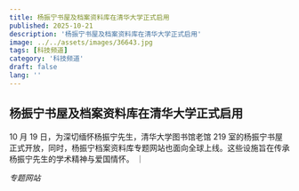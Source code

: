 ```yaml
---
title: 杨振宁书屋及档案资料库在清华大学正式启用
published: 2025-10-21
description: '杨振宁书屋及档案资料库在清华大学正式启用'
image: ../../assets/images/36643.jpg
tags: [科技频道]
category: '科技频道'
draft: false
lang: ''
---
```


## 杨振宁书屋及档案资料库在清华大学正式启用

10 月 19 日，为深切缅怀杨振宁先生，清华大学图书馆老馆 219 室的杨振宁书屋正式开放，同时，杨振宁档案资料库专题网站也面向全球上线。这些设施旨在传承杨振宁先生的学术精神与爱国情怀。
｜

*专题网站*
